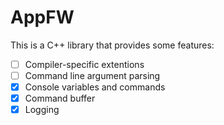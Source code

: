 AppFW
=====

This is a C++ library that provides some features:
- [ ] Compiler-specific extentions
- [ ] Command line argument parsing
- [x] Console variables and commands
- [x] Command buffer
- [x] Logging
